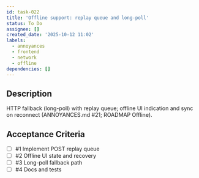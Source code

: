 ```yaml
---
id: task-022
title: 'Offline support: replay queue and long-poll'
status: To Do
assignee: []
created_date: '2025-10-12 11:02'
labels:
  - annoyances
  - frontend
  - network
  - offline
dependencies: []
---
```


## Description

<!-- SECTION:DESCRIPTION:BEGIN -->
HTTP fallback (long-poll) with replay queue; offline UI indication and sync on reconnect (ANNOYANCES.md #21; ROADMAP Offline).
<!-- SECTION:DESCRIPTION:END -->

## Acceptance Criteria
<!-- AC:BEGIN -->
- [ ] #1 Implement POST replay queue
- [ ] #2 Offline UI state and recovery
- [ ] #3 Long-poll fallback path
- [ ] #4 Docs and tests
<!-- AC:END -->
